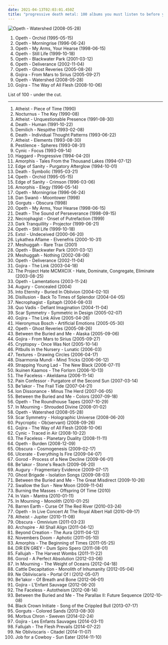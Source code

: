 ```yaml
---
date: 2021-04-13T02:03:01.450Z
title: "progressive death metal: 100 albums you must listen to before you die"
---
```

![Opeth - Watershed (2008-05-28)](http://coverartarchive.org/release/eed810a6-8266-4009-879d-cb3dd7c875a9/27886281233-500.jpg "Opeth - Watershed (2008-05-28)")
<ol class="albums">
<li data-cover="https://img.discogs.com/MuQi4oS9amEkBFoNemwC8s2Ry7E=/fit-in/600x591/filters:strip_icc():format(jpeg):mode_rgb():quality(90)/discogs-images/R-8958365-1472242895-3172.jpeg.jpg" data-tags="progressive death metal, progressive metal" role="button">Opeth - Orchid (1995-05-15)</li>
<li data-cover="https://img.discogs.com/ssTddN9Dv7id16YvJKp3py6Hh64=/fit-in/600x596/filters:strip_icc():format(jpeg):mode_rgb():quality(90)/discogs-images/R-484202-1177170908.jpeg.jpg" data-tags="progressive death metal, progressive metal" role="button">Opeth - Morningrise (1996-06-24)</li>
<li data-cover="https://img.discogs.com/r0C4rXz3rBa3T3zLbZpJbi0NwyM=/fit-in/600x600/filters:strip_icc():format(jpeg):mode_rgb():quality(90)/discogs-images/R-1672581-1236025320.jpeg.jpg" data-tags="progressive death metal, progressive metal" role="button">Opeth - My Arms, Your Hearse (1998-06-15)</li>
<li data-cover="http://coverartarchive.org/release/c649c5c3-8abb-33e7-a62f-2be00043813c/9230662289-500.jpg" data-tags="progressive metal, progressive death metal" role="button">Opeth - Still Life (1999-10-18)</li>
<li data-cover="https://img.discogs.com/vGIBafEprVpEk6Hin7hrq1C-S2I=/fit-in/600x598/filters:strip_icc():format(jpeg):mode_rgb():quality(90)/discogs-images/R-2280090-1274122601.jpeg.jpg" data-tags="progressive death metal, progressive metal" role="button">Opeth - Blackwater Park (2001-03-12)</li>
<li data-cover="https://via.placeholder.com/450" data-tags="progressive death metal, progressive metal" role="button">Opeth - Deliverance (2002-11-04)</li>
<li data-cover="https://img.discogs.com/MSW7lWwYCopRI-EnvQDU9DY9yWw=/fit-in/600x564/filters:strip_icc():format(jpeg):mode_rgb():quality(90)/discogs-images/R-822750-1325251581.jpeg.jpg" data-tags="progressive metal, progressive death metal" role="button">Opeth - Ghost Reveries (2005-08-26)</li>
<li data-cover="http://coverartarchive.org/release/a430ab40-b6ad-3add-98fe-276d5251a42b/22928954741-500.jpg" data-tags="whalecore, progressive death metal, progressive metal, death metal" role="button">Gojira - From Mars to Sirius (2005-09-27)</li>
<li data-cover="http://coverartarchive.org/release/eed810a6-8266-4009-879d-cb3dd7c875a9/27886281233-500.jpg" data-tags="progressive metal" role="button">Opeth - Watershed (2008-05-28)</li>
<li data-cover="http://coverartarchive.org/release/5de17f35-cac4-3be0-9b45-cc4ecfe4757a/1603337705-500.jpg" data-tags="progressive death metal, progressive metal, death metal" role="button">Gojira - The Way of All Flesh (2008-10-06)</li>
</ol>
List of 100 - under the cut.
<!-- more -->

_________________

<ol class="albums">
<li data-cover="https://via.placeholder.com/450" data-tags="technical death metal, death metal" role="button">
Atheist - Piece of Time (1990)
</li>
<li data-cover="https://img.discogs.com/pagMj6w2MCRdbKfNZMOfUV0T4cI=/fit-in/600x600/filters:strip_icc():format(jpeg):mode_rgb():quality(90)/discogs-images/R-11425111-1588000617-6499.jpeg.jpg" data-tags="death metal" role="button">
Nocturnus - The Key (1990-08)
</li>
<li data-cover="http://coverartarchive.org/release/e4521532-6392-45eb-92a8-784033de7509/2571993471-500.jpg" data-tags="technical death metal, death metal" role="button">
Atheist - Unquestionable Presence (1991-08-30)
</li>
<li data-cover="http://coverartarchive.org/release/c5ca70aa-d86b-4a0d-84fc-910ca6011881/4940989822-500.jpg" data-tags="death metal, technical death metal" role="button">
Death - Human (1991-10-22)
</li>
<li data-cover="https://img.discogs.com/b4lzcfHekEa2TarJFo3bw6Y7drY=/fit-in/525x520/filters:strip_icc():format(jpeg):mode_rgb():quality(90)/discogs-images/R-1653973-1320397322.jpeg.jpg" data-tags="technical death metal, death metal" role="button">
Demilich - Nespithe (1993-02-08)
</li>
<li data-cover="https://img.discogs.com/_WBMD258Vu8lOUil5yF1zBmivq8=/fit-in/600x583/filters:strip_icc():format(jpeg):mode_rgb():quality(90)/discogs-images/R-1754668-1615550753-3053.jpeg.jpg" data-tags="death metal, technical death metal" role="button">
Death - Individual Thought Patterns (1993-06-22)
</li>
<li data-cover="http://coverartarchive.org/release/2a3dab5a-2d3b-4c07-aef6-d806d6ea920d/23415824129-500.jpg" data-tags="technical death metal, death metal" role="button">
Atheist - Elements (1993-08-30)
</li>
<li data-cover="http://coverartarchive.org/release/a24fa7fe-60fe-44e0-9d2e-cd36f5188477/9660064135-500.jpg" data-tags="technical death metal, progressive death metal" role="button">
Pestilence - Spheres (1993-08-31)
</li>
<li data-cover="https://img.discogs.com/tM9Y9ZW2m05DZVj_ZwipowXJKFU=/fit-in/450x450/filters:strip_icc():format(jpeg):mode_rgb():quality(90)/discogs-images/R-655586-1143989097.jpeg.jpg" data-tags="progressive metal" role="button">
Cynic - Focus (1993-09-14)
</li>
<li data-cover="http://coverartarchive.org/release/bebae7f3-e3be-4cb0-b6c3-9a676b5335e1/1244081839-500.jpg" data-tags="progressive death metal" role="button">
Haggard - Progressive (1994-04-20)
</li>
<li data-cover="http://coverartarchive.org/release/c423642b-9374-46c4-aafa-0dc5c4cb92ef/9093569648-500.jpg" data-tags="melodic death metal, death metal" role="button">
Amorphis - Tales From the Thousand Lakes (1994-07-12)
</li>
<li data-cover="http://coverartarchive.org/release/aed78161-a7c0-4add-99e4-cbf00d643979/7350740239-500.jpg" data-tags="melodic death metal, death metal" role="button">
Edge of Sanity - Purgatory Afterglow (1994-10-01)
</li>
<li data-cover="http://coverartarchive.org/release/321a3c33-9310-4b9f-b104-762e465ec60f/19740394528-500.jpg" data-tags="death metal" role="button">
Death - Symbolic (1995-03-21)
</li>
<li data-cover="https://img.discogs.com/MuQi4oS9amEkBFoNemwC8s2Ry7E=/fit-in/600x591/filters:strip_icc():format(jpeg):mode_rgb():quality(90)/discogs-images/R-8958365-1472242895-3172.jpeg.jpg" data-tags="progressive death metal, progressive metal" role="button">
Opeth - Orchid (1995-05-15)
</li>
<li data-cover="http://coverartarchive.org/release/5a2905c1-90b1-4e1d-9aa8-f9e24cd9601b/14627283366-500.jpg" data-tags="progressive death metal" role="button">
Edge of Sanity - Crimson (1996-03-06)
</li>
<li data-cover="http://coverartarchive.org/release/3bdb1157-8fc6-4e99-9a49-f4c792a25c59/4588703312-500.jpg" data-tags="progressive metal" role="button">
Amorphis - Elegy (1996-05-14)
</li>
<li data-cover="https://img.discogs.com/ssTddN9Dv7id16YvJKp3py6Hh64=/fit-in/600x596/filters:strip_icc():format(jpeg):mode_rgb():quality(90)/discogs-images/R-484202-1177170908.jpeg.jpg" data-tags="progressive death metal, progressive metal" role="button">
Opeth - Morningrise (1996-06-24)
</li>
<li data-cover="https://img.discogs.com/yUCs4GuhDFW5WX5X9UDisYQjl2E=/fit-in/600x597/filters:strip_icc():format(jpeg):mode_rgb():quality(90)/discogs-images/R-590184-1135687415.jpeg.jpg" data-tags="progressive death metal, progressive metal, death metal" role="button">
Dan Swanö - Moontower (1998)
</li>
<li data-cover="https://img.discogs.com/LjUpIiBmj8BKLqkVG0d8aTgslyM=/fit-in/307x300/filters:strip_icc():format(jpeg):mode_rgb():quality(90)/discogs-images/R-3533596-1334196145.jpeg.jpg" data-tags="technical death metal, death metal" role="button">
Gorguts - Obscura (1998)
</li>
<li data-cover="https://img.discogs.com/r0C4rXz3rBa3T3zLbZpJbi0NwyM=/fit-in/600x600/filters:strip_icc():format(jpeg):mode_rgb():quality(90)/discogs-images/R-1672581-1236025320.jpeg.jpg" data-tags="progressive death metal, progressive metal" role="button">
Opeth - My Arms, Your Hearse (1998-06-15)
</li>
<li data-cover="https://img.discogs.com/AbOZtsdj39rFsDoZ3eEiWLrGh0Y=/fit-in/600x601/filters:strip_icc():format(jpeg):mode_rgb():quality(90)/discogs-images/R-10844672-1508180070-4387.jpeg.jpg" data-tags="death metal, progressive death metal" role="button">
Death - The Sound of Perseverance (1998-09-15)
</li>
<li data-cover="https://via.placeholder.com/450" data-tags="technical death metal" role="button">
Necrophagist - Onset of Putrefaction (1999)
</li>
<li data-cover="http://coverartarchive.org/release/9be26763-808a-48e5-94b2-cbea9fd0b6ea/5877316887-500.jpg" data-tags="melodic death metal" role="button">
Dark Tranquillity - Projector (1999-06-21)
</li>
<li data-cover="http://coverartarchive.org/release/c649c5c3-8abb-33e7-a62f-2be00043813c/9230662289-500.jpg" data-tags="progressive metal, progressive death metal" role="button">
Opeth - Still Life (1999-10-18)
</li>
<li data-cover="https://img.discogs.com/WqUsSWWNDx5UbMqk9EqHhDP8eR4=/fit-in/600x600/filters:strip_icc():format(jpeg):mode_rgb():quality(90)/discogs-images/R-375798-1585669895-8023.jpeg.jpg" data-tags="progressive metal, progressive death metal, death metal" role="button">
Extol - Undeceived (2000-06-20)
</li>
<li data-cover="http://coverartarchive.org/release/36e75fe8-97d9-4628-99e0-2401ba2aaf0e/13536425693-500.jpg" data-tags="technical death metal, progressive death metal" role="button">
Lykathea Aflame - Elvenefris (2000-10-31)
</li>
<li data-cover="http://coverartarchive.org/release/33e46b81-b597-4436-bca4-0d34957765bf/19303333985-500.jpg" data-tags="progressive metal" role="button">
Meshuggah - Rare Trax (2001)
</li>
<li data-cover="https://img.discogs.com/vGIBafEprVpEk6Hin7hrq1C-S2I=/fit-in/600x598/filters:strip_icc():format(jpeg):mode_rgb():quality(90)/discogs-images/R-2280090-1274122601.jpeg.jpg" data-tags="progressive death metal, progressive metal" role="button">
Opeth - Blackwater Park (2001-03-12)
</li>
<li data-cover="https://img.discogs.com/5xBkjs9_H7qcUcVCSFd9pfAbu7Y=/fit-in/600x600/filters:strip_icc():format(jpeg):mode_rgb():quality(90)/discogs-images/R-654747-1285957481.jpeg.jpg" data-tags="progressive metal" role="button">
Meshuggah - Nothing (2002-08-06)
</li>
<li data-cover="https://via.placeholder.com/450" data-tags="progressive death metal, progressive metal" role="button">
Opeth - Deliverance (2002-11-04)
</li>
<li data-cover="http://coverartarchive.org/release/dd09f2bb-1799-4e8a-b5f6-26149c1b6cb5/1512693310-500.jpg" data-tags="progressive death metal, death metal, progressive metal" role="button">
Gojira - The Link (2003-04-18)
</li>
<li data-cover="https://img.discogs.com/vWnmMEtxL4o3kRavog4bfwO9tpE=/fit-in/600x591/filters:strip_icc():format(jpeg):mode_rgb():quality(90)/discogs-images/R-5235134-1393046586-5398.jpeg.jpg" data-tags="melodic death metal, death metal, progressive death metal, industrial death metal" role="button">
The Project Hate MCMXCIX - Hate, Dominate, Congregate, Eliminate (2003-08-25)
</li>
<li data-cover="https://img.discogs.com/vwWCTiSZnAC4Dgh7cJOVCCW8vXg=/fit-in/600x591/filters:strip_icc():format(jpeg):mode_rgb():quality(90)/discogs-images/R-10943377-1506940240-1195.jpeg.jpg" data-tags="progressive metal, progressive death metal" role="button">
Opeth - Lamentations (2003-11-24)
</li>
<li data-cover="https://img.discogs.com/PB1ilGWrlrbFoD1y2IfIt2qxaWg=/fit-in/600x527/filters:strip_icc():format(jpeg):mode_rgb():quality(90)/discogs-images/R-681337-1544038382-8883.jpeg.jpg" data-tags="progressive death metal, death metal" role="button">
Augury - Concealed (2004)
</li>
<li data-cover="http://coverartarchive.org/release/f5dadbce-5ab6-4352-a1e4-5d02180e1337/7644002795-500.jpg" data-tags="progressive metal, melodic death metal" role="button">
Into Eternity - Buried In Oblivion (2004-02-10)
</li>
<li data-cover="http://coverartarchive.org/release/1d68409b-dc2c-4206-8632-63f4e3428206/6424382802-500.jpg" data-tags="progressive metal" role="button">
Disillusion - Back To Times of Splendor (2004-04-05)
</li>
<li data-cover="http://coverartarchive.org/release/6fd013d6-d481-45fe-8746-e99de6cd6aeb/6127775279-500.jpg" data-tags="technical death metal" role="button">
Necrophagist - Epitaph (2004-08-03)
</li>
<li data-cover="https://img.discogs.com/B-gtDafGTXJosxXNOmdbnQKa3ls=/fit-in/600x599/filters:strip_icc():format(jpeg):mode_rgb():quality(90)/discogs-images/R-820390-1265235936.jpeg.jpg" data-tags="melodic death metal, technical death metal" role="button">
Quo Vadis - Defiant Imagination (2004-11-04)
</li>
<li data-cover="http://coverartarchive.org/release/57af609b-0e67-39c0-ba78-6002f0681018/3089176096-500.jpg" data-tags="melodic death metal" role="button">
Scar Symmetry - Symmetric in Design (2005-02-07)
</li>
<li data-cover="http://coverartarchive.org/release/c9ca3d33-881c-41ad-8ad0-a6edd1aec185/15808991556-500.jpg" data-tags="progressive metal" role="button">
Gojira - The Link Alive (2005-04-26)
</li>
<li data-cover="http://coverartarchive.org/release/b75313c8-7eea-4b56-b833-34f148a3a67f/2647089330-500.jpg" data-tags="progressive death metal" role="button">
Hieronymus Bosch - Artificial Emotions (2005-05-30)
</li>
<li data-cover="https://img.discogs.com/MSW7lWwYCopRI-EnvQDU9DY9yWw=/fit-in/600x564/filters:strip_icc():format(jpeg):mode_rgb():quality(90)/discogs-images/R-822750-1325251581.jpeg.jpg" data-tags="progressive metal, progressive death metal" role="button">
Opeth - Ghost Reveries (2005-08-26)
</li>
<li data-cover="http://coverartarchive.org/release/470507f1-c04b-4401-b6db-33ef1ad2d0f7/27965748643-500.jpg" data-tags="progressive metal" role="button">
Between the Buried and Me - Alaska (2005-09-06)
</li>
<li data-cover="http://coverartarchive.org/release/a430ab40-b6ad-3add-98fe-276d5251a42b/22928954741-500.jpg" data-tags="whalecore, progressive death metal, progressive metal, death metal" role="button">
Gojira - From Mars to Sirius (2005-09-27)
</li>
<li data-cover="http://coverartarchive.org/release/0db7c2d5-0532-4471-a6b0-d13bfd683ce4/10420306473-500.jpg" data-tags="technical death metal, death metal" role="button">
Cryptopsy - Once Was Not (2005-10-14)
</li>
<li data-cover="http://coverartarchive.org/release/6df87a44-4c0d-4823-91c7-3ff08fc22581/10478821251-500.jpg" data-tags="death metal, technical death metal, progressive death metal, brutal death metal" role="button">
Pitbulls in the Nursery - Lunatic (2006-03)
</li>
<li data-cover="http://coverartarchive.org/release/9ab50207-be9d-4a21-a1bc-0b23e0984acd/16972065596-500.jpg" data-tags="progressive metal" role="button">
Textures - Drawing Circles (2006-04-17)
</li>
<li data-cover="https://img.discogs.com/Q9QI5NeJTC_IAIzzKO5dnG2CgwI=/fit-in/600x605/filters:strip_icc():format(jpeg):mode_rgb():quality(90)/discogs-images/R-1182813-1578791442-3897.jpeg.jpg" data-tags="melodic death metal" role="button">
Disarmonia Mundi - Mind Tricks (2006-06-12)
</li>
<li data-cover="https://via.placeholder.com/450" data-tags="progressive metal, industrial metal, metal" role="button">
Strapping Young Lad - The New Black (2006-07-11)
</li>
<li data-cover="https://via.placeholder.com/450" data-tags="progressive black metal" role="button">
Ikuinen Kaamos - The Forlorn (2006-10-13)
</li>
<li data-cover="http://coverartarchive.org/release/75b5990e-5608-4c93-9de3-ba16b0f3d212/10206508020-500.jpg" data-tags="technical death metal, death metal" role="button">
The Faceless - Akeldama (2006-11-14)
</li>
<li data-cover="http://coverartarchive.org/release/72f461fc-30b3-42e4-bf0f-9f0acabdc2a0/4187969471-500.jpg" data-tags="melodic death metal, death metal, progressive death metal" role="button">
Pain Confessor - Purgatore of the Second Sun (2007-03-14)
</li>
<li data-cover="http://coverartarchive.org/release/27a20bb8-4905-4599-bf6a-3c3e6d3d6f6f/8878190763-500.jpg" data-tags="melodic death metal" role="button">
Be'lakor - The Frail Tide (2007-04-21)
</li>
<li data-cover="http://coverartarchive.org/release/36ecf488-9cdb-391a-9f51-d0c34254d045/19974817755-500.jpg" data-tags="mathcore" role="button">
Ion Dissonance - Minus The Herd (2007-06-05)
</li>
<li data-cover="http://coverartarchive.org/release/e1ca8464-3477-4568-b4e3-88aaa08b38d1/15533985949-500.jpg" data-tags="progressive metal" role="button">
Between the Buried and Me - Colors (2007-09-18)
</li>
<li data-cover="https://img.discogs.com/U4lHrq7JhjUM0oy1BCS0YiHCijU=/fit-in/600x524/filters:strip_icc():format(jpeg):mode_rgb():quality(90)/discogs-images/R-1814175-1289070438.jpeg.jpg" data-tags="live, progressive metal, progressive death metal" role="button">
Opeth - The Roundhouse Tapes (2007-10-29)
</li>
<li data-cover="http://coverartarchive.org/release/4a83d73a-60b9-49bc-8e48-7d9fb5f88cd0/1957628512-500.jpg" data-tags="melodic death metal" role="button">
In Mourning - Shrouded Divine (2008-01-02)
</li>
<li data-cover="http://coverartarchive.org/release/eed810a6-8266-4009-879d-cb3dd7c875a9/27886281233-500.jpg" data-tags="progressive metal" role="button">
Opeth - Watershed (2008-05-28)
</li>
<li data-cover="http://coverartarchive.org/release/0db97e47-7fd3-4100-9163-be689a61fa55/1502509246-500.jpg" data-tags="melodic death metal" role="button">
Scar Symmetry - Holographic Universe (2008-06-20)
</li>
<li data-cover="https://img.discogs.com/12ZNVOXsnmUtA0gPNE8YFpJbOhM=/fit-in/600x595/filters:strip_icc():format(jpeg):mode_rgb():quality(90)/discogs-images/R-1611700-1307673007.jpeg.jpg" data-tags="technical death metal, death metal" role="button">
Psycroptic - Ob(servant) (2008-09-26)
</li>
<li data-cover="http://coverartarchive.org/release/5de17f35-cac4-3be0-9b45-cc4ecfe4757a/1603337705-500.jpg" data-tags="progressive death metal, progressive metal, death metal" role="button">
Gojira - The Way of All Flesh (2008-10-06)
</li>
<li data-cover="http://coverartarchive.org/release/89d8943c-507f-4476-8b61-dbfef0dce878/9150512902-500.jpg" data-tags="progressive metal" role="button">
Cynic - Traced in Air (2008-10-22)
</li>
<li data-cover="https://via.placeholder.com/450" data-tags="technical death metal, progressive death metal" role="button">
The Faceless - Planetary Duality (2008-11-11)
</li>
<li data-cover="http://coverartarchive.org/release/21cd1fc3-61d6-362a-9c96-d98e23ea7262/28289912027-500.jpg" data-tags="progressive metal, progressive death metal" role="button">
Opeth - Burden (2008-12-09)
</li>
<li data-cover="https://img.discogs.com/WJTOugOABZhA4AmfU82SMomrCy4=/fit-in/450x450/filters:strip_icc():format(jpeg):mode_rgb():quality(90)/discogs-images/R-2236537-1274724270.jpeg.jpg" data-tags="technical death metal" role="button">
Obscura - Cosmogenesis (2009-02-17)
</li>
<li data-cover="http://coverartarchive.org/release/00f54cea-1fc2-470a-a898-ebda5038d156/23171911166-500.jpg" data-tags="death metal, technical death metal" role="button">
Ulcerate - Everything Is Fire (2009-04-07)
</li>
<li data-cover="http://coverartarchive.org/release/a7f968d9-6c7e-453a-960c-42bf971ed847/2272307732-500.jpg" data-tags="technical death metal" role="button">
Gorod - Process of a New Decline (2009-06-01)
</li>
<li data-cover="http://coverartarchive.org/release/5cc9b648-b7f3-434f-b9e3-f4427600234d/19231693407-500.jpg" data-tags="melodic death metal, progressive death metal" role="button">
Be'lakor - Stone's Reach (2009-06-20)
</li>
<li data-cover="http://coverartarchive.org/release/f80914b9-ace5-4cd9-9711-2023ad8f4c5e/27179440309-500.jpg" data-tags="death metal, progressive death metal" role="button">
Augury - Fragmentary Evidence (2009-07-17)
</li>
<li data-cover="http://coverartarchive.org/release/dbc9ba41-5627-4c15-93a9-42a6e186e771/8293096366-500.jpg" data-tags="melodic death metal, progressive metal" role="button">
Ghost Brigade - Isolation Songs (2009-08-03)
</li>
<li data-cover="http://coverartarchive.org/release/72a22f5a-7872-4671-a732-db7cc76bb346/4251814788-500.jpg" data-tags="progressive metal" role="button">
Between the Buried and Me - The Great Misdirect (2009-10-26)
</li>
<li data-cover="http://coverartarchive.org/release/321ba2e7-9476-4573-84c8-e138bd8561d9/1078403771-500.jpg" data-tags="doom metal, death doom metal" role="button">
Swallow the Sun - New Moon (2009-11-04)
</li>
<li data-cover="http://coverartarchive.org/release/1e1ce544-b97e-43e9-b225-7f6e7c3c31a9/10894091664-500.jpg" data-tags="death metal, brutal technical death metal, progressive death metal" role="button">
Burning the Masses - Offspring Of Time (2010)
</li>
<li data-cover="http://coverartarchive.org/release/59ec2c4e-4ef6-4217-97ad-c47ef9ef0c70/11584970612-500.jpg" data-tags="progressive death metal, progressive metal" role="button">
In Vain - Mantra (2010-01-11)
</li>
<li data-cover="http://coverartarchive.org/release/124eef9c-3da5-3447-8bea-b330ed428deb/2458255069-500.jpg" data-tags="melodic death metal, progressive death metal" role="button">
In Mourning - Monolith (2010-01-25)
</li>
<li data-cover="http://coverartarchive.org/release/56baaa09-0d66-4f4c-82a1-7c7fc9f44779/2171692626-500.jpg" data-tags="melodic death metal, progressive death metal" role="button">
Barren Earth - Curse Of The Red River (2010-03-24)
</li>
<li data-cover="https://img.discogs.com/gfGcVd-jmw87T-EZIdc-U4gtIrg=/fit-in/300x300/filters:strip_icc():format(jpeg):mode_rgb():quality(90)/discogs-images/R-6543301-1421626550-6530.jpeg.jpg" data-tags="progressive metal, progressive death metal" role="button">
Opeth - In Live Concert At The Royal Albert Hall (2010-09-17)
</li>
<li data-cover="https://img.discogs.com/9JJxBqVTXBA17WOa9sti9vCGGSM=/fit-in/600x542/filters:strip_icc():format(jpeg):mode_rgb():quality(90)/discogs-images/R-2527272-1614454781-8698.jpeg.jpg" data-tags="technical death metal, progressive death metal, death metal" role="button">
Atheist - Jupiter (2010-11-08)
</li>
<li data-cover="https://img.discogs.com/dnQ8QdfQTs7pw05T-zB6DXIZ8Lk=/fit-in/600x586/filters:strip_icc():format(jpeg):mode_rgb():quality(90)/discogs-images/R-2811868-1526357355-6120.jpeg.jpg" data-tags="technical death metal, progressive death metal" role="button">
Obscura - Omnivium (2011-03-23)
</li>
<li data-cover="http://coverartarchive.org/release/689f0722-8ff4-436d-a7c1-4d7cf216bad6/4678137373-500.jpg" data-tags="progressive death metal, technical death metal" role="button">
Archspire - All Shall Align (2011-04-12)
</li>
<li data-cover="https://img.discogs.com/rYU-6dj5pAiZDqP8E5_lczfZlaA=/fit-in/500x500/filters:strip_icc():format(jpeg):mode_rgb():quality(90)/discogs-images/R-3214919-1320792509.jpeg.jpg" data-tags="technical death metal, death metal" role="button">
Beyond Creation - The Aura (2011-04-12)
</li>
<li data-cover="http://coverartarchive.org/release/8158ed9e-789c-4ed5-9e76-5a6fe41cd169/1463332421-500.jpg" data-tags="doom metal" role="button">
Novembers Doom - Aphotic (2011-05-10)
</li>
<li data-cover="http://coverartarchive.org/release/9eb85d92-5de3-435e-8887-c84bc1a5840a/1123301127-500.jpg" data-tags="progressive metal" role="button">
Amorphis - The Beginning of Times (2011-05-25)
</li>
<li data-cover="http://coverartarchive.org/release/47321357-568f-4fa1-bb06-b03cb7fceab7/7530934595-500.jpg" data-tags="progressive metal" role="button">
DIR EN GREY - Dum Spiro Spero (2011-08-01)
</li>
<li data-cover="http://coverartarchive.org/release/99c84ccf-8593-483f-9f3c-e7f16a6a0ddc/8684736002-500.jpg" data-tags="technical death metal, progressive death metal" role="button">
Fallujah - The Harvest Wombs (2011-11-22)
</li>
<li data-cover="https://img.discogs.com/roYZKmTRgm4QwF6Gne2ddG9aDiA=/fit-in/300x300/filters:strip_icc():format(jpeg):mode_rgb():quality(90)/discogs-images/R-3487046-1332324660.jpeg.jpg" data-tags="technical death metal, progressive death metal" role="button">
Gorod - A Perfect Absolution (2012-03-06)
</li>
<li data-cover="http://coverartarchive.org/release/4ad0e9b4-b69f-4e64-a677-ac0331f3b530/2458395785-500.jpg" data-tags="melodic death metal, progressive metal, progressive death metal" role="button">
In Mourning - The Weight of Oceans (2012-04-18)
</li>
<li data-cover="http://coverartarchive.org/release/2967065a-a2b0-4a16-9fa9-f3169dcd0529/19368085347-500.jpg" data-tags="death metal, deathgrind" role="button">
Cattle Decapitation - Monolith of Inhumanity (2012-05-04)
</li>
<li data-cover="http://coverartarchive.org/release/e6b87adf-0024-4111-8f98-7f274af274dc/5971488709-500.jpg" data-tags="progressive metal" role="button">
Ne Obliviscaris - Portal Of I (2012-05-07)
</li>
<li data-cover="http://coverartarchive.org/release/2e4c183e-48b8-4314-b37c-f83599c55249/1636851692-500.jpg" data-tags="melodic death metal, progressive death metal" role="button">
Be'lakor - Of Breath and Bone (2012-06-01)
</li>
<li data-cover="http://coverartarchive.org/release/81ae5b5b-9905-46b1-9f6e-acaec406cace/1308873479-500.jpg" data-tags="progressive metal, progressive death metal" role="button">
Gojira - L'Enfant Sauvage (2012-06-20)
</li>
<li data-cover="http://coverartarchive.org/release/b56dbc98-ef9f-4a87-8ddd-47544dacddc5/10206533925-500.jpg" data-tags="progressive death metal" role="button">
The Faceless - Autotheism (2012-08-14)
</li>
<li data-cover="http://coverartarchive.org/release/5adc3099-6a1b-4624-ba9b-b9238bebce7d/3337530465-500.jpg" data-tags="progressive metal" role="button">
Between the Buried and Me - The Parallax II: Future Sequence (2012-10-08)
</li>
<li data-cover="http://coverartarchive.org/release/a49dd12f-ea79-43dd-95d6-c2adad7be650/11176896632-500.jpg" data-tags="progressive metal, progressive death metal, djenth metal, djeath metal" role="button">
Black Crown Initiate - Song of the Crippled Bull (2013-07-17)
</li>
<li data-cover="http://coverartarchive.org/release/0fbd6978-4ba0-4f1f-b1fb-1ef7fb9eefd5/10787189786-500.jpg" data-tags="death metal, technical death metal, avant-garde death metal, progressive death metal" role="button">
Gorguts - Colored Sands (2013-08-30)
</li>
<li data-cover="http://coverartarchive.org/release/225e94a4-d36a-4b13-b938-f9caa61f40ee/7183796604-500.jpg" data-tags="progressive death metal" role="button">
Morbus Chron - Sweven (2014-02-24)
</li>
<li data-cover="http://coverartarchive.org/release/e5740231-c9aa-4048-a1ed-14a331f15899/15532601143-500.jpg" data-tags="death metal, live, progressive death metal, gojira, 10 out of 10" role="button">
Gojira - Les Enfants Sauvages (2014-03-11)
</li>
<li data-cover="http://coverartarchive.org/release/c5d20b10-6b85-4a9f-8e6c-f35d9e6fe774/7917993419-500.jpg" data-tags="progressive death metal" role="button">
Fallujah - The Flesh Prevails (2014-07-22)
</li>
<li data-cover="http://coverartarchive.org/release/bdcd8425-6d2b-4dac-9a70-f26b1061d551/8366529590-500.jpg" data-tags="progressive metal" role="button">
Ne Obliviscaris - Citadel (2014-11-07)
</li>
<li data-cover="http://coverartarchive.org/release/25709756-9800-430f-86e3-f4afdf82cd87/8807332329-500.jpg" data-tags="technical death metal" role="button">
Job for a Cowboy - Sun Eater (2014-11-10)
</li>
</ol>